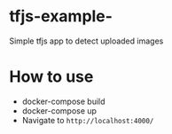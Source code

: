 # tfjs-example-
Simple tfjs app to detect uploaded images 

# How to use
- docker-compose build
- docker-compose up
- Navigate to `http://localhost:4000/`
